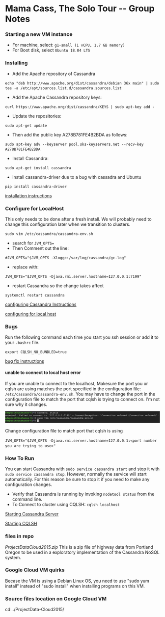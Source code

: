 # Mama Cass, The Solo Tour  --  Group Notes

### Starting a new VM instance
- For machine, select: `g1-small (1 vCPU, 1.7 GB memory)`
- For Boot disk, select `Ubuntu 18.04 LTS`


### Installing
- Add the Apache repository of Cassandra
```
echo "deb http://www.apache.org/dist/cassandra/debian 36x main" | sudo tee -a /etc/apt/sources.list.d/cassandra.sources.list
```

- Add the Apache Cassandra repository keys:
```
curl https://www.apache.org/dist/cassandra/KEYS | sudo apt-key add -
```

- Update the repositories:
```
sudo apt-get update
```

- Then add the public key A278B781FE4B2BDA as follows:
```
sudo apt-key adv --keyserver pool.sks-keyservers.net --recv-key A278B781FE4B2BDA
```

- Install Cassandra:
```
sudo apt-get install cassandra
```
- install cassandra-driver due to a bug with cassadra and Ubuntu
```
pip install cassandra-driver
```

[installation instructions](http://cassandra.apache.org/doc/latest/getting_started/installing.html)

### Configure for LocalHost
This only needs to be done after a fresh install.  We will probably need to change this configuration later when we transition to clusters.  
```
sudo vim /etc/cassandra/cassandra-env.sh
```

- search for `JVM_OPTS=`
- Then Comment out the line:
```
#JVM_OPTS="$JVM_OPTS -Xloggc:/var/log/cassandra/gc.log"
```
- replace with:
```
JVM_OPTS="$JVM_OPTS -Djava.rmi.server.hostname=127.0.0.1:7199"
```
- restart Cassandra so the change takes affect 
``` 
systemctl restart cassandra
```
[configuring Cassandra Instructions](http://cassandra.apache.org/doc/latest/getting_started/configuring.html)   

[configuring for local host](https://www.liquidweb.com/kb/error-failed-to-connect-to-127-0-0-17199-connection-refused-cassandra-solved/)

### Bugs
Run the following command each time you start you ssh session or add it to your `.bashrc` file.
```
export CQLSH_NO_BUNDLED=true
```

[bug fix instructions](https://thelastpickle.com/blog/2016/08/16/cqlsh-broken-on-fresh-installs.html)

#### unable to connect to local host error
If you are unable to connect to the localhost, Makesure the port you or cqlsh are using matches the port specified in the configuration file: `/etc/cassandra/cassandra-env.sh`.  You may have to change the port in the configuration file to match the port that cqlsh is trying to connect on.  I'm not sure why it changes. 

![wrong port error message](./img/portBug.png)

Change configuration file to match port that cqlsh is using

`JVM_OPTS="$JVM_OPTS -Djava.rmi.server.hostname=127.0.0.1:<port number you are trying to use>"`

### How To Run
You can start Cassandra with `sudo service cassandra start` and stop it with `sudo service cassandra stop`. However, normally the service will start automatically. For this reason be sure to stop it if you need to make any configuration changes.  
- Verify that Cassandra is running by invoking `nodetool status` from the command line.
- To Connect to cluster using CQLSH: `cqlsh localhost`  

[Starting Cassandra Server](http://cassandra.apache.org/doc/latest/getting_started/installing.html)

[Starting CQLSH](http://cassandra.apache.org/doc/latest/getting_started/querying.html)

### files in repo
_ProjectDataCloud2015.zip_
This is a zip file of highway data from Portland Oregon to be used in a exploratory implementation of the Cassandra NoSQL system.

### Google Cloud VM quirks
Becase the VM is using a Debian Linux OS, you need to use "sudo yum install" instead of "sudo install" when installing programs on this VM. 

### Source files location on Google Cloud VM
cd ../ProjectData-Cloud2015/
